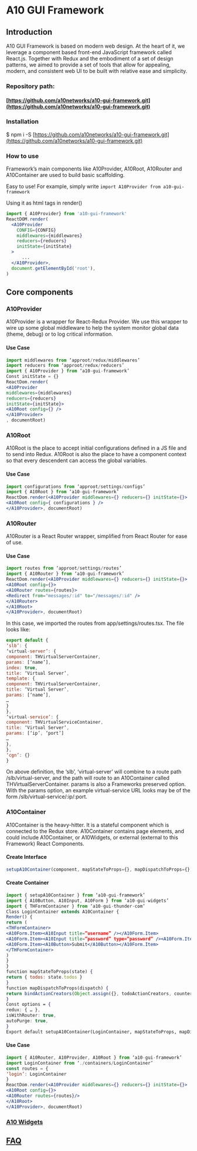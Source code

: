# A10 GUI Framework

## Introduction

A10 GUI Framework is based on modern web design. At the heart of it, we leverage a component based front-end JavaScript framework called React.js. Together with Redux and the embodiment of a set of design patterns, we aimed to provide a set of tools that allow for appealing, modern, and consistent web UI to be built with relative ease and simplicity. 

### Repository path: 

#### [https://github.com/a10networks/a10-gui-framework.git](https://github.com/a10networks/a10-gui-framework.git)

### Installation

$ npm i -S [https://github.com/a10networks/a10-gui-framework.git](https://github.com/a10networks/a10-gui-framework.git)

### How to use

 Framework’s main components like A10Provider, A10Root, A10Router and A10Container are used to build basic scaffolding. 

Easy to use! For example, simply write `import A10Provider from a10-gui-framework`

Using it as html tags in render\(\)

```jsx
import { A10Provider} from 'a10-gui-framework'
ReactDOM.render(
  <A10Provider
    CONFIG={CONFIG}
    middlewares={middlewares}
    reducers={reducers}
    initState={initState}
  >
      ...
  </A10Provider>,
  document.getElementById('root'),
)
```



## Core components 

### A10Provider

 A10Provider is a wrapper for React-Redux Provider. We use this wrapper to wire up some global middleware to help the system monitor global data \(theme, debug\) or to log critical information.

#### Use Case

```jsx
import middlewares from ‘approot/redux/middlewares’
import reducers from ‘approot/redux/reducers’
import { A10Provider } from ‘a10-gui-framework’
Const initState = {}
ReactDom.render(
<A10Provider
middlewares={middlewares}
reducers={reducers}
initState={initState}>
<A10Root config={} />
</A10Provider>
, documentRoot)
```

###  A10Root

A10Root is the place to accept initial configurations defined in a JS file and to send into Redux. A10Root is also the place to have a component context so that every descendent can access the global variables.

#### Use Case

```jsx
import configurations from ‘approot/settings/configs’
import { A10Root } from ‘a10-gui-framework’
ReactDom.render(<A10Provider middlewares={} reducers={} initState={}>
<A10Root config={ configurations } />
</A10Provider>, documentRoot)
```

###  A10Router

 A10Router is a React Router wrapper, simplified from React Router for ease of use.

#### Use Case

```jsx
import routes from ‘approot/settings/routes’
import { A10Router } from ‘a10-gui-framework’
ReactDom.render(<A10Provider middlewares={} reducers={} initState={}>
<A10Root config={}>
<A10Router routes={routes}>
<Redirect from="messages/:id" to="/messages/:id" />
</A10Router>
</A10Root>
</A10Provider>, documentRoot)
```

In this case, we imported the routes from app/settings/routes.tsx. The file looks like:

```jsx
export default {
‘slb’: {
‘virtual-server’: {
component: THVirtualServerContainer,
params: [‘name’],
index: true,
title: ‘Virtual Server’,
template: {
component: THVirtualServerContainer,
title: ‘Virtual Server’,
params: [‘name’],
…
}
},
‘virtual-service’: {
component: THVirtualServiceContainer,
title: ‘Virtual Server’,
params: [‘ip’, ‘port’]
…
},
},
‘cgn’: {}
}
```

 On above definition, the ‘slb’, ‘virtual-server’ will combine to a route path /slb/virtual-server, and the path will route to an A10Container called THVirtualServerContainer. params is also a Frameworks preserved option. With the params option, an example virtual-service URL looks may be of the form /slb/virtual-service/:ip/:port.

###  A10Container

 A10Container is the heavy-hitter. It is a stateful component which is connected to the Redux store. A10Container contains page elements, and could include A10Container, or A10Widgets, or external \(external to this Framework\) React Components.

####  Create Interface

```jsx
setupA10Container(component, mapStateToProps={}, mapDispatchToProps={}, options={}) : function
```

####  Create Container

```jsx
import { setupA10Container } from ‘a10-gui-framework’
import { A10Button, A10Input, A10Form } from ‘a10-gui-widgets’
import { THFormContainer } from ‘a10-gui-thunder-com’
Class LoginContainer extends A10Container {
Render() {
return (
<THFormContainer>
<A10Form.Item><A10Input title=”username” /></A10Form.Item>
<A10Form.Item><A10Input title=”password” type=”password” /><A10Form.Item>
<A10Form.Item><A10Button>Submit</A10Button></A10Form.Item>
</THFormContainer>
)
}
}
function mapStateToProps(state) {
return { todos: state.todos }
}
function mapDispatchToProps(dispatch) {
return bindActionCreators(Object.assign({}, todoActionCreators, counterActionCreators), dispatch)
}
Const options = {
redux: { … },
isWithRouter: true,
autoPurge: true,
}
Export default setupA10Container(LoginContainer, mapStateToProps, mapDispatchToProps, options)
```

####  Use Case

```jsx
import { A10Router, A10Provider, A10Root } from ‘a10-gui-framework’
import LoginContainer from ‘./containers/LoginContainer’
const routes = {
‘login’: LoginContainer
}
ReactDom.render(<A10Provider middlewares={} reducers={} initState={}>
<A10Root config={}>
<A10Router routes={routes}/>
</A10Root>
</A10Provider>, documentRoot)
```

###  [A10 Widgets](https://a10-gui.gitbook.io/ugf/~/drafts/-LTvZa0LwJLFk24sVZd1/primary/main-repositories/a10-gui-widgets)

## [FAQ](https://a10-gui.gitbook.io/ugf/faq/a10-gui-framework)

### 



